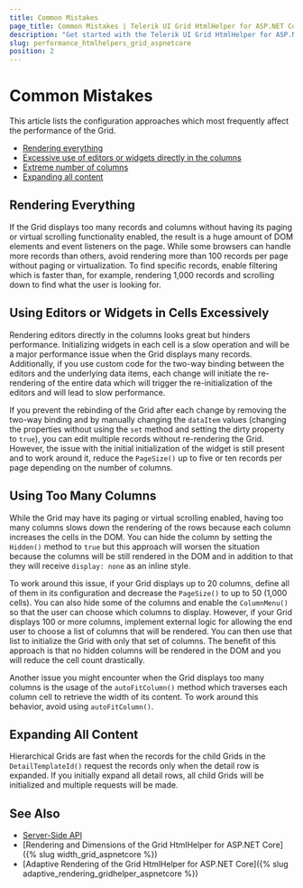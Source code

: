```yaml
---
title: Common Mistakes
page_title: Common Mistakes | Telerik UI Grid HtmlHelper for ASP.NET Core
description: "Get started with the Telerik UI Grid HtmlHelper for ASP.NET Core and learn how to avoid and handle the most common performance mistakes."
slug: performance_htmlhelpers_grid_aspnetcore
position: 2
---
```


# Common Mistakes

This article lists the configuration approaches which most frequently affect the performance of the Grid.

* [Rendering everything](#rendering-everything)
* [Excessive use of editors or widgets directly in the columns](#excessive-use-of-editors-or-widgets-in-cells)
* [Extreme number of columns](#using-too-many-columns)
* [Expanding all content](#expanding-all-content)

## Rendering Everything

If the Grid displays too many records and columns without having its paging or virtual scrolling functionality enabled, the result is a huge amount of DOM elements and event listeners on the page. While some browsers can handle more records than others, avoid rendering more than 100 records per page without paging or virtualization. To find specific records, enable filtering which is faster than, for example, rendering 1,000 records and scrolling down to find what the user is looking for.

## Using Editors or Widgets in Cells Excessively

Rendering editors directly in the columns looks great but hinders performance. Initializing widgets in each cell is a slow operation and will be a major performance issue when the Grid displays many records. Additionally, if you use custom code for the two-way binding between the editors and the underlying data items, each change will initiate the re-rendering of the entire data which will trigger the re-initialization of the editors  and will lead to slow performance.

If you prevent the rebinding of the Grid after each change by removing the two-way binding and by manually changing the `dataItem` values (changing the properties without using the `set` method and setting the dirty property to `true`), you can edit multiple records without re-rendering the Grid. However, the issue with the initial initialization of the widget is still present and to work around it, reduce the `PageSize()` up to five or ten records per page depending on the number of columns.

## Using Too Many Columns

While the Grid may have its paging or virtual scrolling enabled, having too many columns slows down the rendering of the rows because each column increases the cells in the DOM. You can hide the column by setting the `Hidden()` method to `true` but this approach will worsen the situation because the columns will be still rendered in the DOM and in addition to that they will receive `display: none` as an inline style.

To work around this issue, if your Grid displays up to 20 columns, define all of them in its configuration and decrease the `PageSize()` to up to 50 (1,000 cells). You can also hide some of the columns and enable the `ColumnMenu()` so that the user can choose which columns to display. However, if your Grid displays 100 or more columns, implement external logic for allowing the end user to choose a list of columns that will be rendered. You can then use that list to initialize the Grid with only that set of columns. The benefit of this approach is that no hidden columns will be rendered in the DOM and you will reduce the cell count drastically.

Another issue you might encounter when the Grid displays too many columns is the usage of the `autoFitColumn()` method which traverses each column cell to retrieve the width of its content. To work around this behavior, avoid using `autoFitColumn()`.

## Expanding All Content

Hierarchical Grids are fast when the records for the child Grids in the `DetailTemplateId()` request the records only when the detail row is expanded. If you initially expand all detail rows, all child Grids will be initialized and multiple requests will be made.

## See Also

* [Server-Side API](/api/grid)
* [Rendering and Dimensions of the Grid HtmlHelper for ASP.NET Core]({% slug width_grid_aspnetcore %})
* [Adaptive Rendering of the Grid HtmlHelper for ASP.NET Core]({% slug adaptive_rendering_gridhelper_aspnetcore %})
